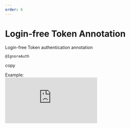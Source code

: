 ```yaml
---
order: 6
---
```


# Login-free Token Annotation

Login-free Token authentication annotation

```
@IgnoreAuth
```

copy

Example:  
![](https://lfs.k.topthink.com/lfs/d72ee1126bb4d7228a8b01c30c35dfe01740227039be3bba6449fdc2123d8a5a.dat)
